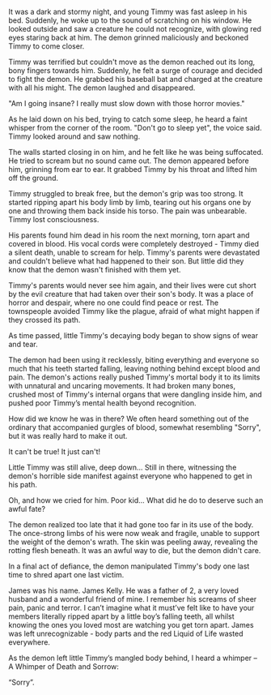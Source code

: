 It was a dark and stormy night, and young Timmy was fast asleep in his bed. Suddenly, he woke up to the sound of scratching on his window. He looked outside and saw a creature he could not recognize, with glowing red eyes staring back at him. The demon grinned maliciously and beckoned Timmy to come closer.  
  
Timmy was terrified but couldn't move as the demon reached out its long, bony fingers towards him. Suddenly, he felt a surge of courage and decided to fight the demon. He grabbed his baseball bat and charged at the creature with all his might. The demon laughed and disappeared.  
  
"Am I going insane? I really must slow down with those horror movies."  
  
As he laid down on his bed, trying to catch some sleep, he heard a faint whisper from the corner of the room. "Don't go to sleep yet", the voice said. Timmy looked around and saw nothing.  
  
The walls started closing in on him, and he felt like he was being suffocated. He tried to scream but no sound came out. The demon appeared before him, grinning from ear to ear. It grabbed Timmy by his throat and lifted him off the ground.  
  
Timmy struggled to break free, but the demon's grip was too strong. It started ripping apart his body limb by limb, tearing out his organs one by one and throwing them back inside his torso. The pain was unbearable. Timmy lost consciousness.  
  
His parents found him dead in his room the next morning, torn apart and covered in blood. His vocal cords were completely destroyed - Timmy died a silent death, unable to scream for help. Timmy's parents were devastated and couldn't believe what had happened to their son. But little did they know that the demon wasn't finished with them yet.  
  
Timmy's parents would never see him again, and their lives were cut short by the evil creature that had taken over their son's body. It was a place of horror and despair, where no one could find peace or rest. The townspeople avoided Timmy like the plague, afraid of what might happen if they crossed its path.  
  
As time passed, little Timmy's decaying body began to show signs of wear and tear.  
  
The demon had been using it recklessly, biting everything and everyone so much that his teeth started falling, leaving nothing behind except blood and pain. The demon's actions really pushed Timmy's mortal body it to its limits with unnatural and uncaring movements. It had broken many bones, crushed most of Timmy's internal organs that were dangling inside him, and pushed poor Timmy’s mental health beyond recognition.  
  
How did we know he was in there? We often heard something out of the ordinary that accompanied gurgles of blood, somewhat resembling "Sorry", but it was really hard to make it out.  
  
It can't be true! It just can't!  
  
Little Timmy was still alive, deep down... Still in there, witnessing the demon's horrible side manifest against everyone who happened to get in his path.  
  
Oh, and how we cried for him. Poor kid... What did he do to deserve such an awful fate?  
  
The demon realized too late that it had gone too far in its use of the body. The once-strong limbs of his were now weak and fragile, unable to support the weight of the demon's wrath. The skin was peeling away, revealing the rotting flesh beneath. It was an awful way to die, but the demon didn't care.  
  
In a final act of defiance, the demon manipulated Timmy's body one last time to shred apart one last victim.  
  
James was his name. James Kelly. He was a father of 2, a very loved husband and a wonderful friend of mine. I remember his screams of sheer pain, panic and terror. I can’t imagine what it must’ve felt like to have your members literally ripped apart by a little boy’s falling teeth, all whilst knowing the ones you loved most are watching you get torn apart. James was left unrecognizable - body parts and the red Liquid of Life wasted everywhere.  
  
As the demon left little Timmy’s mangled body behind, I heard a whimper – A Whimper of Death and Sorrow:  
  
“Sorry”.